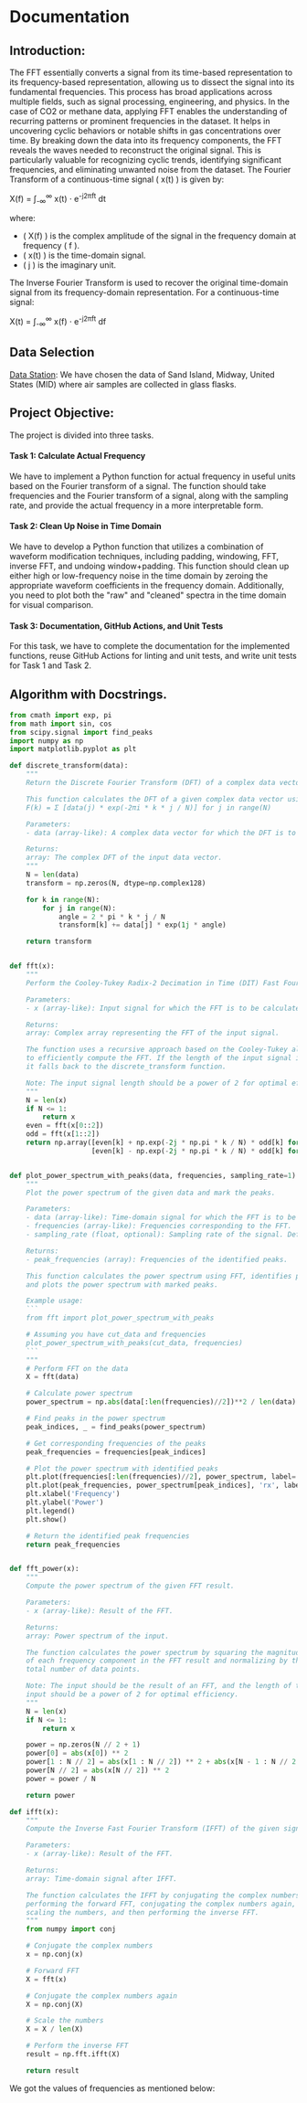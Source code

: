 # Documentation
## Introduction:
The FFT essentially converts a signal from its time-based representation to its frequency-based representation, allowing us to dissect the signal into its fundamental frequencies. This process has broad applications across multiple fields, such as signal processing, engineering, and physics. In the case of CO2 or methane data, applying FFT enables the understanding of recurring patterns or prominent frequencies in the dataset. It helps in uncovering cyclic behaviors or notable shifts in gas concentrations over time. By breaking down the data into its frequency components, the FFT reveals the waves needed to reconstruct the original signal. This is particularly valuable for recognizing cyclic trends, identifying significant frequencies, and eliminating unwanted noise from the dataset.
The Fourier Transform of a continuous-time signal \( x(t) \) is given by:

X(f) = ∫<sub>-∞</sub><sup>∞</sup> x(t) ⋅ e<sup>-j2πft</sup> dt

where:
- \( X(f) \) is the complex amplitude of the signal in the frequency domain at frequency \( f \).
- \( x(t) \) is the time-domain signal.
- \( j \) is the imaginary unit.

The Inverse Fourier Transform is used to recover the original time-domain signal from its frequency-domain representation. For a continuous-time signal:

X(t) = ∫<sub>-∞</sub><sup>∞</sup> x(f) ⋅ e<sup>-j2πft</sup> df

## Data Selection
[Data Station](https://gml.noaa.gov/dv/data/index.php?category=Greenhouse%2BGases&parameter_name=Carbon%2BDioxide&frequency=Monthly%2BAverages&search=sand+island): We have chosen the data of Sand Island, Midway, United States (MID) where air samples are collected in glass flasks.
## Project Objective:
The project is divided into three tasks.

#### Task 1: Calculate Actual Frequency
We have to implement a Python function for actual frequency in useful units based on the Fourier transform of a signal. The function should take frequencies and the Fourier transform of a signal, along with the sampling rate, and provide the actual frequency in a more interpretable form.

#### Task 2: Clean Up Noise in Time Domain
We have to develop a Python function that utilizes a combination of waveform modification techniques, including padding, windowing, FFT, inverse FFT, and undoing window+padding. This function should clean up either high or low-frequency noise in the time domain by zeroing the appropriate waveform coefficients in the frequency domain. Additionally, you need to plot both the "raw" and "cleaned" spectra in the time domain for visual comparison.

#### Task 3: Documentation, GitHub Actions, and Unit Tests
For this task, we have to complete the documentation for the implemented functions, reuse GitHub Actions for linting and unit tests, and write unit tests for Task 1 and Task 2.

## Algorithm with Docstrings.
```python
from cmath import exp, pi
from math import sin, cos
from scipy.signal import find_peaks
import numpy as np
import matplotlib.pyplot as plt

def discrete_transform(data):
    """
    Return the Discrete Fourier Transform (DFT) of a complex data vector.

    This function calculates the DFT of a given complex data vector using the formula:
    F(k) = Σ [data(j) * exp(-2πi * k * j / N)] for j in range(N)

    Parameters:
    - data (array-like): A complex data vector for which the DFT is to be calculated.

    Returns:
    array: The complex DFT of the input data vector.
    """
    N = len(data)
    transform = np.zeros(N, dtype=np.complex128)

    for k in range(N):
        for j in range(N):
            angle = 2 * pi * k * j / N
            transform[k] += data[j] * exp(1j * angle)

    return transform


def fft(x):
    """
    Perform the Cooley-Tukey Radix-2 Decimation in Time (DIT) Fast Fourier Transform (FFT).

    Parameters:
    - x (array-like): Input signal for which the FFT is to be calculated.

    Returns:
    array: Complex array representing the FFT of the input signal.

    The function uses a recursive approach based on the Cooley-Tukey algorithm
    to efficiently compute the FFT. If the length of the input signal is odd,
    it falls back to the discrete_transform function.

    Note: The input signal length should be a power of 2 for optimal efficiency.
    """
    N = len(x)
    if N <= 1:
        return x
    even = fft(x[0::2])
    odd = fft(x[1::2])
    return np.array([even[k] + np.exp(-2j * np.pi * k / N) * odd[k] for k in range(N // 2)] +
                    [even[k] - np.exp(-2j * np.pi * k / N) * odd[k] for k in range(N // 2)])


def plot_power_spectrum_with_peaks(data, frequencies, sampling_rate=1):
    """
    Plot the power spectrum of the given data and mark the peaks.

    Parameters:
    - data (array-like): Time-domain signal for which the FFT is to be calculated.
    - frequencies (array-like): Frequencies corresponding to the FFT.
    - sampling_rate (float, optional): Sampling rate of the signal. Default is 1.

    Returns:
    - peak_frequencies (array): Frequencies of the identified peaks.

    This function calculates the power spectrum using FFT, identifies peaks,
    and plots the power spectrum with marked peaks.

    Example usage:
    ```
    from fft import plot_power_spectrum_with_peaks

    # Assuming you have cut_data and frequencies
    plot_power_spectrum_with_peaks(cut_data, frequencies)
    ```
    """
    # Perform FFT on the data
    X = fft(data)

    # Calculate power spectrum
    power_spectrum = np.abs(data[:len(frequencies)//2])**2 / len(data)

    # Find peaks in the power spectrum
    peak_indices, _ = find_peaks(power_spectrum)

    # Get corresponding frequencies of the peaks
    peak_frequencies = frequencies[peak_indices]

    # Plot the power spectrum with identified peaks
    plt.plot(frequencies[:len(frequencies)//2], power_spectrum, label='Power Spectrum')
    plt.plot(peak_frequencies, power_spectrum[peak_indices], 'rx', label='Peaks')
    plt.xlabel('Frequency')
    plt.ylabel('Power')
    plt.legend()
    plt.show()

    # Return the identified peak frequencies
    return peak_frequencies


def fft_power(x):
    """
    Compute the power spectrum of the given FFT result.

    Parameters:
    - x (array-like): Result of the FFT.

    Returns:
    array: Power spectrum of the input.

    The function calculates the power spectrum by squaring the magnitude
    of each frequency component in the FFT result and normalizing by the
    total number of data points.

    Note: The input should be the result of an FFT, and the length of the
    input should be a power of 2 for optimal efficiency.
    """
    N = len(x)
    if N <= 1:
        return x

    power = np.zeros(N // 2 + 1)
    power[0] = abs(x[0]) ** 2
    power[1 : N // 2] = abs(x[1 : N // 2]) ** 2 + abs(x[N - 1 : N // 2 : -1]) ** 2
    power[N // 2] = abs(x[N // 2]) ** 2
    power = power / N

    return power

def ifft(x):
    """
    Compute the Inverse Fast Fourier Transform (IFFT) of the given signal.

    Parameters:
    - x (array-like): Result of the FFT.

    Returns:
    array: Time-domain signal after IFFT.

    The function calculates the IFFT by conjugating the complex numbers,
    performing the forward FFT, conjugating the complex numbers again,
    scaling the numbers, and then performing the inverse FFT.
    """
    from numpy import conj

    # Conjugate the complex numbers
    x = np.conj(x)

    # Forward FFT
    X = fft(x)

    # Conjugate the complex numbers again
    X = np.conj(X)

    # Scale the numbers
    X = X / len(X)

    # Perform the inverse FFT
    result = np.fft.ifft(X)

    return result
```
We got the values of frequencies as mentioned below:



